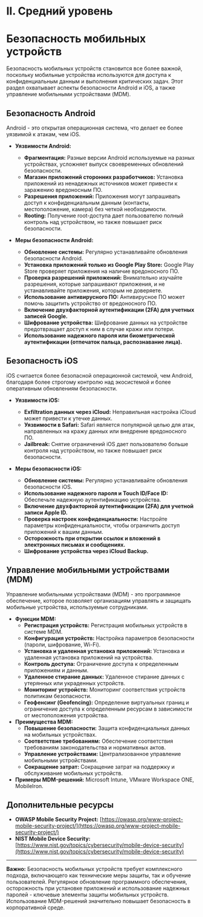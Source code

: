 # II. Средний уровень


# Безопасность мобильных устройств

Безопасность мобильных устройств становится все более важной, поскольку мобильные устройства используются для доступа к конфиденциальным данным и выполнения критических задач. Этот раздел охватывает аспекты безопасности Android и iOS, а также управление мобильными устройствами (MDM).

## Безопасность Android

Android - это открытая операционная система, что делает ее более уязвимой к атакам, чем iOS.

*   **Уязвимости Android:**
    *   **Фрагментация:** Разные версии Android используемые на разных устройствах, усложняет выпуск своевременных обновлений безопасности.
    *   **Магазин приложений сторонних разработчиков:** Установка приложений из ненадежных источников может привести к заражению вредоносным ПО.
    *   **Разрешения приложений:** Приложения могут запрашивать доступ к конфиденциальным данным (контакты, местоположение, камера) без четкой необходимости.
    *   **Rooting:** Получение root-доступа дает пользователю полный контроль над устройством, но также повышает риск безопасности.

*   **Меры безопасности Android:**
    *   **Обновление системы:**  Регулярно устанавливайте обновления безопасности Android.
    *   **Установка приложений только из Google Play Store:**  Google Play Store проверяет приложения на наличие вредоносного ПО.
    *   **Проверка разрешений приложений:** Внимательно изучайте разрешения, которые запрашивают приложения, и не устанавливайте приложения, которым не доверяете.
    *   **Использование антивирусного ПО:** Антивирусное ПО может помочь защитить устройство от вредоносного ПО.
    *   **Включение двухфакторной аутентификации (2FA) для учетных записей Google.**
    *   **Шифрование устройства:**  Шифрование данных на устройстве предотвращает доступ к ним в случае кражи или потери.
    *   **Использование надежного пароля или биометрической аутентификации (отпечаток пальца, распознавание лица).**

## Безопасность iOS

iOS считается более безопасной операционной системой, чем Android, благодаря более строгому контролю над экосистемой и более оперативным обновлениям безопасности.

*   **Уязвимости iOS:**
    *   **Exfiltration данных через iCloud:**  Неправильная настройка iCloud может привести к утечке данных.
    *   **Уязвимости в Safari:** Safari является популярной целью для атак, направленных на кражу данных или внедрение вредоносного ПО.
    *   **Jailbreak:** Снятие ограничений iOS дает пользователю больше контроля над устройством, но также повышает риск безопасности.

*   **Меры безопасности iOS:**
    *   **Обновление системы:** Регулярно устанавливайте обновления безопасности iOS.
    *   **Использование надежного пароля и Touch ID/Face ID:**  Обеспечьте надежную аутентификацию устройства.
    *   **Включение двухфакторной аутентификации (2FA) для учетной записи Apple ID.**
    *   **Проверка настроек конфиденциальности:**  Настройте параметры конфиденциальности, чтобы ограничить доступ приложений к вашим данным.
    *   **Осторожность при открытии ссылок и вложений в электронных письмах и сообщениях.**
    *   **Шифрование устройства через iCloud Backup.**

## Управление мобильными устройствами (MDM)

Управление мобильными устройствами (MDM) - это программное обеспечение, которое позволяет организациям управлять и защищать мобильные устройства, используемые сотрудниками.

*   **Функции MDM:**
    *   **Регистрация устройств:** Регистрация мобильных устройств в системе MDM.
    *   **Конфигурация устройств:**  Настройка параметров безопасности (пароли, шифрование, Wi-Fi).
    *   **Установка и удаленная установка приложений:**  Установка и удаленная установка приложений на устройства.
    *   **Контроль доступа:**  Ограничение доступа к определенным приложениям и данным.
    *   **Удаленное стирание данных:**  Удаленное стирание данных с утерянных или украденных устройств.
    *   **Мониторинг устройств:** Мониторинг соответствия устройств политикам безопасности.
    *   **Геофенсинг (Geofencing):** Определение виртуальных границ и ограничение доступа к определенным ресурсам в зависимости от местоположения устройства.
*   **Преимущества MDM:**
    *   **Повышение безопасности:**  Защита конфиденциальных данных на мобильных устройствах.
    *   **Соответствие требованиям:** Обеспечение соответствия требованиям законодательства и нормативных актов.
    *   **Управление устройствами:**  Централизованное управление мобильными устройствами.
    *   **Сокращение затрат:**  Сокращение затрат на поддержку и обслуживание мобильных устройств.
*   **Примеры MDM-решений:**  Microsoft Intune, VMware Workspace ONE, MobileIron.

## Дополнительные ресурсы

*   **OWASP Mobile Security Project:** [https://owasp.org/www-project-mobile-security-project/](https://owasp.org/www-project-mobile-security-project/)
*   **NIST Mobile Device Security:** [https://www.nist.gov/topics/cybersecurity/mobile-device-security](https://www.nist.gov/topics/cybersecurity/mobile-device-security)

---

**Важно:**  Безопасность мобильных устройств требует комплексного подхода, включающего как технические меры защиты, так и обучение пользователей.  Регулярное обновление программного обеспечения, осторожность при установке приложений и использование надежных паролей - ключевые элементы защиты мобильных устройств. Использование MDM-решений значительно повышает безопасность в корпоративной среде.
